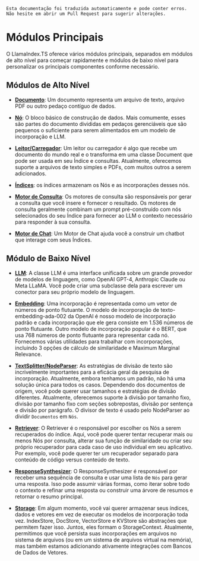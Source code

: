 `Esta documentação foi traduzida automaticamente e pode conter erros. Não hesite em abrir um Pull Request para sugerir alterações.`

# Módulos Principais

O LlamaIndex.TS oferece vários módulos principais, separados em módulos de alto nível para começar rapidamente e módulos de baixo nível para personalizar os principais componentes conforme necessário.

## Módulos de Alto Nível

- [**Documento**](./high_level/documents_and_nodes.md): Um documento representa um arquivo de texto, arquivo PDF ou outro pedaço contíguo de dados.

- [**Nó**](./high_level/documents_and_nodes.md): O bloco básico de construção de dados. Mais comumente, esses são partes do documento divididas em pedaços gerenciáveis que são pequenos o suficiente para serem alimentados em um modelo de incorporação e LLM.

- [**Leitor/Carregador**](./high_level/data_loader.md): Um leitor ou carregador é algo que recebe um documento do mundo real e o transforma em uma classe Document que pode ser usada em seu Índice e consultas. Atualmente, oferecemos suporte a arquivos de texto simples e PDFs, com muitos outros a serem adicionados.

- [**Índices**](./high_level/data_index.md): os índices armazenam os Nós e as incorporações desses nós.

- [**Motor de Consulta**](./high_level/query_engine.md): Os motores de consulta são responsáveis por gerar a consulta que você insere e fornecer o resultado. Os motores de consulta geralmente combinam um prompt pré-construído com nós selecionados do seu Índice para fornecer ao LLM o contexto necessário para responder à sua consulta.

- [**Motor de Chat**](./high_level/chat_engine.md): Um Motor de Chat ajuda você a construir um chatbot que interage com seus Índices.

## Módulo de Baixo Nível

- [**LLM**](./low_level/llm.md): A classe LLM é uma interface unificada sobre um grande provedor de modelos de linguagem, como OpenAI GPT-4, Anthropic Claude ou Meta LLaMA. Você pode criar uma subclasse dela para escrever um conector para seu próprio modelo de linguagem.

- [**Embedding**](./low_level/embedding.md): Uma incorporação é representada como um vetor de números de ponto flutuante. O modelo de incorporação de texto-embedding-ada-002 da OpenAI é nosso modelo de incorporação padrão e cada incorporação que ele gera consiste em 1.536 números de ponto flutuante. Outro modelo de incorporação popular é o BERT, que usa 768 números de ponto flutuante para representar cada nó. Fornecemos várias utilidades para trabalhar com incorporações, incluindo 3 opções de cálculo de similaridade e Maximum Marginal Relevance.

- [**TextSplitter/NodeParser**](./low_level/node_parser.md): As estratégias de divisão de texto são incrivelmente importantes para a eficácia geral da pesquisa de incorporação. Atualmente, embora tenhamos um padrão, não há uma solução única para todos os casos. Dependendo dos documentos de origem, você pode querer usar tamanhos e estratégias de divisão diferentes. Atualmente, oferecemos suporte à divisão por tamanho fixo, divisão por tamanho fixo com seções sobrepostas, divisão por sentença e divisão por parágrafo. O divisor de texto é usado pelo NodeParser ao dividir `Documentos` em `Nós`.

- [**Retriever**](./low_level/retriever.md): O Retriever é o responsável por escolher os Nós a serem recuperados do índice. Aqui, você pode querer tentar recuperar mais ou menos Nós por consulta, alterar sua função de similaridade ou criar seu próprio recuperador para cada caso de uso individual em seu aplicativo. Por exemplo, você pode querer ter um recuperador separado para conteúdo de código versus conteúdo de texto.

- [**ResponseSynthesizer**](./low_level/response_synthesizer.md): O ResponseSynthesizer é responsável por receber uma sequência de consulta e usar uma lista de `Nós` para gerar uma resposta. Isso pode assumir várias formas, como iterar sobre todo o contexto e refinar uma resposta ou construir uma árvore de resumos e retornar o resumo principal.

- [**Storage**](./low_level/storage.md): Em algum momento, você vai querer armazenar seus índices, dados e vetores em vez de executar os modelos de incorporação toda vez. IndexStore, DocStore, VectorStore e KVStore são abstrações que permitem fazer isso. Juntos, eles formam o StorageContext. Atualmente, permitimos que você persista suas incorporações em arquivos no sistema de arquivos (ou em um sistema de arquivos virtual na memória), mas também estamos adicionando ativamente integrações com Bancos de Dados de Vetores.

